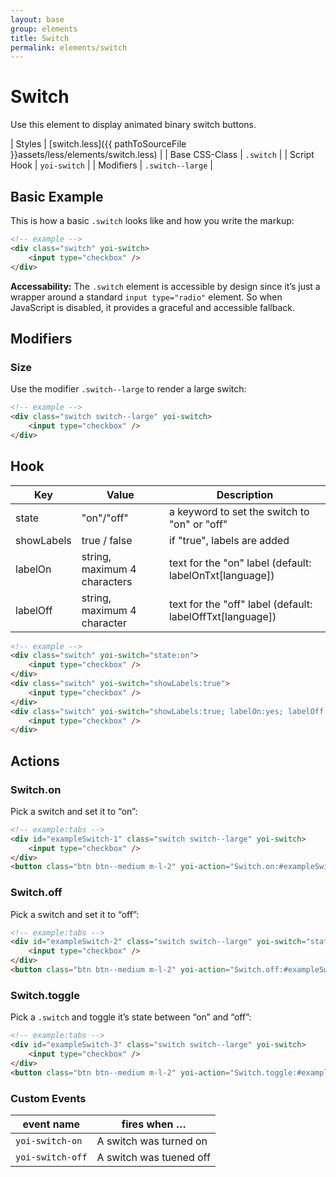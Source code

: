 ```yaml
---
layout: base
group: elements
title: Switch
permalink: elements/switch
---
```


# Switch

<p class="intro">Use this element to display animated binary switch buttons.</p>

| Styles         | [switch.less]({{ pathToSourceFile }}assets/less/elements/switch.less) |
| Base CSS-Class | `.switch`                                                             |
| Script Hook    | `yoi-switch`                                                          |
| Modifiers      | `.switch--large`                                                      |

## Basic Example

This is how a basic `.switch` looks like and how you write the markup:

```html
<!-- example -->
<div class="switch" yoi-switch>
    <input type="checkbox" />
</div>
```

<p class="hint"><b>Accessability:</b> The <code>.switch</code> element is accessible by design since it’s just a wrapper around a standard <code>input type="radio"</code> element. So when JavaScript is disabled, it provides a graceful and accessible fallback.</p>

## Modifiers

### Size

Use the modifier `.switch--large` to render a large switch:

```html
<!-- example -->
<div class="switch switch--large" yoi-switch>
    <input type="checkbox" />
</div>
```

## Hook

| Key | Value | Description |
| - | - | - |
| state      | "on"/"off" | a keyword to set the switch to "on" or "off" |
| showLabels | true / false | if "true", labels are added |
| labelOn    | string, maximum 4 characters | text for the "on" label (default: labelOnTxt[language]) |
| labelOff   | string, maximum 4 character | text for the "off" label (default: labelOffTxt[language]) |

```html
<!-- example -->
<div class="switch" yoi-switch="state:on">
    <input type="checkbox" />
</div>
<div class="switch" yoi-switch="showLabels:true">
    <input type="checkbox" />
</div>
<div class="switch" yoi-switch="showLabels:true; labelOn:yes; labelOff:no;">
    <input type="checkbox" />
</div>
```

## Actions

### Switch.on

Pick a switch and set it to “on”:

```html
<!-- example:tabs -->
<div id="exampleSwitch-1" class="switch switch--large" yoi-switch>
    <input type="checkbox" />
</div>
<button class="btn btn--medium m-l-2" yoi-action="Switch.on:#exampleSwitch-1;">Switch On</button>
```

### Switch.off

Pick a switch and set it to “off”:

```html
<!-- example:tabs -->
<div id="exampleSwitch-2" class="switch switch--large" yoi-switch="state:on">
    <input type="checkbox" />
</div>
<button class="btn btn--medium m-l-2" yoi-action="Switch.off:#exampleSwitch-2;">Switch Off</button>
```

### Switch.toggle

Pick a `.switch` and toggle it’s state between “on” and “off”:

```html
<!-- example:tabs -->
<div id="exampleSwitch-3" class="switch switch--large" yoi-switch>
    <input type="checkbox" />
</div>
<button class="btn btn--medium m-l-2" yoi-action="Switch.toggle:#exampleSwitch-3;">Switch Toggle</button>
```

### Custom Events

| event name       | fires when …            |
| ---------------- | ----------------------- |
| `yoi-switch-on`  | A switch was turned on  |
| `yoi-switch-off` | A switch was tuened off |